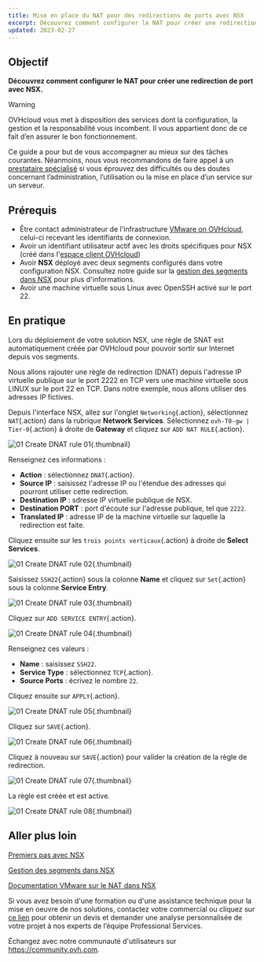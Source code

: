 ```yaml
---
title: Mise en place du NAT pour des redirections de ports avec NSX
excerpt: Découvrez comment configurer le NAT pour créer une redirection de port
updated: 2023-02-27
---
```


## Objectif

**Découvrez comment configurer le NAT pour créer une redirection de port avec NSX.**

> [!warning]
> OVHcloud vous met à disposition des services dont la configuration, la gestion et la responsabilité vous incombent. Il vous appartient donc de ce fait d’en assurer le bon fonctionnement.
>
> Ce guide a pour but de vous accompagner au mieux sur des tâches courantes. Néanmoins, nous vous recommandons de faire appel à un [prestataire spécialisé](https://partner.ovhcloud.com/fr/) si vous éprouvez des difficultés ou des doutes concernant l’administration, l’utilisation ou la mise en place d’un service sur un serveur.
>

## Prérequis

- Être contact administrateur de l'infrastructure [VMware on OVHcloud](https://www.ovhcloud.com/fr/enterprise/products/hosted-private-cloud/), celui-ci recevant les identifiants de connexion.
- Avoir un identifiant utilisateur actif avec les droits spécifiques pour NSX (créé dans l'[espace client OVHcloud](https://www.ovh.com/auth/?action=gotomanager&from=https://www.ovh.com/fr/&ovhSubsidiary=fr))
- Avoir **NSX** déployé avec deux segments configurés dans votre configuration NSX. Consultez notre guide sur la [gestion des segments dans NSX](nsx-02-segment-management1.) pour plus d'informations.
- Avoir une machine virtuelle sous Linux avec OpenSSH activé sur le port 22.

## En pratique

Lors du déploiement de votre solution NSX, une règle de SNAT est automatiquement créée par OVHcloud pour pouvoir sortir sur Internet depuis vos segments.

Nous allons rajouter une règle de redirection (DNAT) depuis l'adresse IP virtuelle publique sur le port 2222 en TCP vers une machine virtuelle sous LINUX sur le port 22 en TCP. Dans notre exemple, nous allons utiliser des adresses IP fictives.

Depuis l'interface NSX, allez sur l'onglet `Networking`{.action}, sélectionnez `NAT`{.action} dans la rubrique **Network Services**. Sélectionnez `ovh-T0-gw | Tier-0`{.action} à droite de **Gateway** et cliquez sur `ADD NAT RULE`{.action}.

![01 Create DNAT rule 01](01-create-dnat-rules01.png){.thumbnail}

Renseignez ces informations :

- **Action** : sélectionnez `DNAT`{.action}.
- **Source IP** : saisissez l'adresse IP ou l'étendue des adresses qui pourront utiliser cette redirection.
- **Destination IP** : sdresse IP virtuelle publique de NSX.
- **Destination PORT** : port d'écoute sur l'adresse publique, tel que `2222`.
- **Translated IP** : adresse IP de la machine virtuelle sur laquelle la redirection est faite.

Cliquez ensuite sur les `trois points verticaux`{.action} à droite de **Select Services**.

![01 Create DNAT rule 02](01-create-dnat-rules02.png){.thumbnail}

Saisissez `SSH22`{.action} sous la colonne **Name** et cliquez sur `Set`{.action} sous la colonne **Service Entry**.

![01 Create DNAT rule 03](01-create-dnat-rules03.png){.thumbnail}

Cliquez sur `ADD SERVICE ENTRY`{.action}.

![01 Create DNAT rule 04](01-create-dnat-rules04.png){.thumbnail}

Renseignez ces valeurs :

- **Name** : saisissez `SSH22`.
- **Service Type** : sélectionnez `TCP`{.action}.
- **Source Ports** : écrivez le nombre `22`.

Cliquez ensuite sur `APPLY`{.action}.

![01 Create DNAT rule 05](01-create-dnat-rules05.png){.thumbnail}

Cliquez sur `SAVE`{.action}.

![01 Create DNAT rule 06](01-create-dnat-rules06.png){.thumbnail}

Cliquez à nouveau sur `SAVE`{.action} pour valider la création de la règle de redirection.

![01 Create DNAT rule 07](01-create-dnat-rules07.png){.thumbnail}

La règle est créée et est active. 

![01 Create DNAT rule 08](01-create-dnat-rules08.png){.thumbnail}

## Aller plus loin

[Premiers pas avec NSX](nsx-01-first-steps1.)

[Gestion des segments dans NSX](nsx-02-segment-management1.)

[Documentation VMware sur le NAT dans NSX](https://docs.vmware.com/fr/VMware-NSX-T-Data-Center/3.2/administration/GUID-7AD2C384-4303-4D6C-A44A-DEF45AA18A92.html)

Si vous avez besoin d'une formation ou d'une assistance technique pour la mise en oeuvre de nos solutions, contactez votre commercial ou cliquez sur [ce lien](https://www.ovhcloud.com/fr/professional-services/) pour obtenir un devis et demander une analyse personnalisée de votre projet à nos experts de l’équipe Professional Services.

Échangez avec notre communauté d'utilisateurs sur <https://community.ovh.com>.

